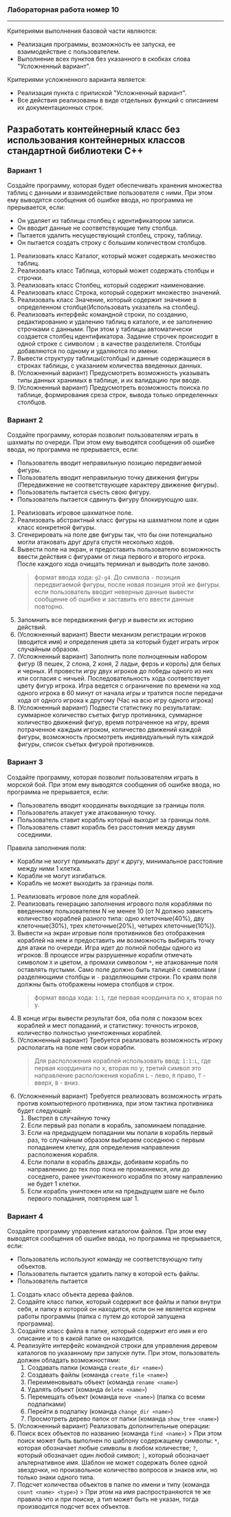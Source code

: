 ### Лабораторная работа номер 10
----------------------------------

Критериями выполнения базовой части являются:
- Реализация программы, возможность ее запуска, ее взаимодействие с пользователем.
- Выполнение всех пунктов без указанного в скобках слова "Усложненный вариант".

Критериями усложненного варианта является:
- Реализация пункта с припиской "Усложненный вариант".
- Все действия реализованы в виде отдельных функций с описанием их документационных строк.

## Разработать контейнерный класс без использования контейнерных классов стандартной библиотеки C++

### Вариант 1

Создайте программу, которая будет обеспечивать хранения множества таблиц с данными и взаимодействие пользователя с ними.
При этом ему выводятся сообщения об ошибке ввода, но программа не прерывается, если:
- Он удаляет из таблицы столбец с идентификатором записи.
- Он вводит данные не соответствующие типу столбца.
- Пытается удалить несуществующий столбец, строку, таблицу.
- Он пытается создать строку с большим количеством столбцов.

1) Реализовать класс Каталог, который может содержать множество таблиц.
2) Реализовать класс Таблица, который может содержать столбцы и строчки.
3) Реализовать класс Столбец, который содержит наименование.
4) Реализовать класс Строка, который содержит множество значений.
5) Реализовать класс Значение, который содержит значение в определенном столбце(Использовать указатель на столбец).
6) Реализовать интерфейс командной строки, по созданию, редактированию и удалению таблиц в каталоге, и ее заполнению строчками с данными. При этом у таблицы автоматически создается столбец идентификатора. Задание строчек происходит в одной строке с символом `;` в качестве разделителя. Столбцы добавляются по одному и удаляются по имени.
7) Вывести структуру таблицы(столбцы) и данные содержащиеся в строках таблицы, с указанием количества введенных данных.
8) (Усложненный вариант) Предусмотреть возможность указывать типы данных хранимых в таблице, и их валидацию при вводе.
9) (Усложненный вариант) Предусмотреть возможность поиска по таблице, формирования среза строк, вывода только определенных столбцов.

### Вариант 2

Создайте программу, которая позволит пользователям играть в шахматы по очереди.
При этом ему выводятся сообщения об ошибке ввода, но программа не прерывается, если:
- Пользователь вводит неправильную позицию передвигаемой фигуры.
- Пользователь вводит неправильную точку движения фигуры (Передвижение не соответствующее характеру движение фигуры).
- Пользователь пытается съесть свою фигуру.
- Пользователь пытается сдвинуть фигуру блокирующую шах.

1) Реализовать игровое шахматное поле.
2) Реализовать абстрактный класс фигуры на шахматном поле и один класс конкретной фигуры.
3) Сгенерировать на поле две фигуры так, что бы они потенциально могли атаковать друг друга спустя несколько ходов.
4) Вывести поле на экран, и предоставить пользователю возможность ввести действия с фигурами от лица первого и второго игрока. После каждого хода очищать терминал и выводить поле заново.
   > формат ввода хода: `g2-g4`.  До символа `-` позиция передвигаемой фигуры, после новая позиция этой же фигуры.
   > если пользователь вводит неверные данные вывести сообщение об ошибке и заставить его ввести данные повторно.
5) Запомнить все передвижения фигур и вывести их историю действий.
6) (Усложненный вариант) Ввести механизм регистрации игроков (вводится имя) и определения цвета за который будет играть игрок случайным образом.   
7) (Усложненный вариант) Заполнить поле полноценным набором фигур (8 пешек, 2 слона, 2 коня, 2 ладьи, ферзь и король) для белых и черных. И провести игру двух игроков до победы одного из них или согласия с ничьей. Последовательность хода соответствует цвету фигур игрока. Игра ведется с ограничение по времени на ход одного игрока в 60 минут от начала игры и тратится после передачи хода от одного игрока к другому (Час на всю игру одного игрока) 
8) (Усложненный вариант) Подвести статистику по результатам: суммарное количество съетых фигур противника, суммарное количество движений фигур, время потраченное на игру, время потраченное каждым игроком, количество движений каждой фигуры, возможность просмотреть индивидуальный путь каждой фигуры, список съетых фигурой противников.


### Вариант 3

Создайте программу, которая позволит пользователям играть в морской бой.
При этом ему выводятся сообщения об ошибке ввода, но программа не прерывается, если:
- Пользователь вводит координаты выходящие за границы поля.
- Пользователь атакует уже атакованную точку.
- Пользователь ставит корабль который выходит за границы поля.
- Пользователь ставит корабль без расстояния между двумя соседними.

Правила заполнения поля:
- Корабли не могут примыкать друг к другу, минимальное расстояние между ними 1 клетка.
- Корабли не могут изгибаться.
- Корабль не может выходить за границы поля.

1) Реализовать игровое поле для кораблей.
2) Реализовать генерацию заполнения игрового поля кораблями по введенному пользователем N не менее 10 (от N должно зависеть количество кораблей разного типа: одно клеточные(40%), дву клеточные(30%), трех клеточные(20%), четырех клеточные(10%)).
3) Вывести на экран игровые поля противников без отображения кораблей на нем и предоставить им возможность выбирать точку для атаки по очереди. Игра идет до полной победы одного из игроков. В процессе игры разрушенные корабли отмечать символом `X` и цветом, а промахи символом `*`, не атакованные поля оставлять пустыми. Само поле должно быть талицей с символами `|` разделяющими столбцы и `-` разделяющими строки. По краям поля должны быть отображены номера столбцов и строк.
   > формат ввода хода: `1:1`, где первая координата по x, вторая по y.
4) В конце игры вывести результат боя, оба поля с показом всех кораблей и мест попаданий, и статистику: точность игроков, количество полностью уничтоженных кораблей.
5) (Усложненный вариант) Требуется реализовать возможность игроку располагать на поле нем свои корабли.
   > Для расположения кораблей использовать ввод: `1:1:L`, где первая координата по x, вторая по y, третий символ это направление расположения корабля `L` - лево, `R` право, `T` - вверх, `B` - вниз.
6) (Усложненный вариант) Требуется реализовать возможность играть против компьютерного противника, при этом тактика противника будет следующей:
   1) Выстрел в случайную точку
   2) Если первый раз попали в корабль, запоминаем попадание.
   3) Если на предыдущем попадании мы попали в корабль первый раз, то случайным образом выбираем соседнюю с первым попаданием клетку, для определения направления расположения корабля.
   4) Если попали в корабль дважды, добиваем корабль по направлению до тех пор пока не промахнемся, или до соседнего, ранее уничтоженного корабля по этому направлению не будет 1 клетки.
   5) Если корабль уничтожен или на предыдущем шаге не было первого попадания, повторяем шаг 1.

### Вариант 4

Создайте программу управления каталогом файлов.
При этом ему выводятся сообщения об ошибке ввода, но программа не прерывается, если:
- Пользователь используют команду не соответствующую типу объектов.
- Пользователь пытается удалить папку в которой есть файлы.
- Пользователь пытается 

1) Создать класс объекта дерева файлов.
1) Создайте класс папки, который содержит все файлы и папки внутри себя, и папку в которой он находится, если он не является корнем работы программы (папка с путем до которой запущена программа).
2) Создайте класс файла в папке, который содержит его имя и его описание и то в какой папке он находится.
3) Реализуйте интерфейс командной строки для управления деревом каталогов по указанному при запуске пути. При этом, пользователь должен обладать возможностями:
   1) Создавать папки (команда `create_dir <name>`)
   2) Создавать файлы (команда `create_file <name>`)
   3) Переименовывать объект (команда `rename <name>`)
   4) Удалять объект (команда `delete <name>`)
   5) Перемещать объект (команда `move <name>`) (папка со всеми подпапками)
   6) Перейти в подпапку  (команда `change_dir <name>`)
   7)  Просмотреть дерево папок от папки (команда `show_tree <name>`)
4)  (Усложненный вариант) Реализовать дополнительные операции:
   1)  Поиск всех объектов по названию (команда `find <name>`)
      > При этом поиск может быть выполнен по шаблону содержащему символы: `*`, которая обозначает любые символы в любом количестве; `?`, который обозначает один любой символ; `|`, который обозначает альтернативное имя. Шаблон не может содержать более одной звездочки, но произвольное количество вопросов и знаков или, но только знаки одного типа.
   2)  Подсчет количества объектов в папке по имени и типу (команда `count <name> <type>`)
      > При этом на имя распространяются те же правила что и при поиске, а тип может быть не указан, тогда производится подсчет всех объектов.
